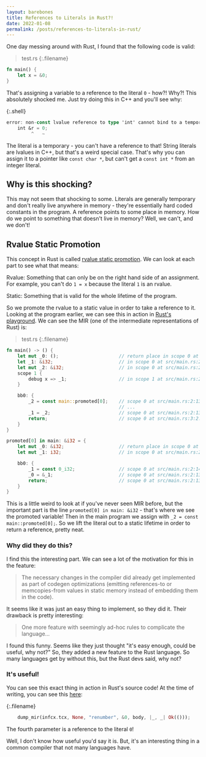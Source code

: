 ```yaml
---
layout: barebones
title: References to Literals in Rust?!
date: 2022-01-08
permalink: /posts/references-to-literals-in-rust/
---
```


One day messing around with Rust, I found that the following code is valid:

>test.rs
{:.filename}
``` rust
fn main() {
    let x = &0;
}
```

That's assigning a variable to a reference to the literal `0` - how?! Why?! This absolutely shocked me. Just try doing this in C++ and you'll see why:

>
{:.shell}
``` rust
error: non-const lvalue reference to type 'int' cannot bind to a temporary of type 'int'
    int &r = 0;
         ^   ~
```

The literal is a temporary - you can't have a reference to that! String literals are lvalues in C++, but that's a weird special case. That's why you can assign it to a pointer like `const char *`, but can't get a `const int *` from an integer literal.

## Why is this shocking?

This may not seem that shocking to some. Literals are generally temporary and don't really live anywhere in memory - they're essentially hard coded constants in the program. A reference points to some place in memory. How do we point to something that doesn't live in memory? Well, we can't, and we don't!

## Rvalue Static Promotion

This concept in Rust is called [rvalue static promotion](https://rust-lang.github.io/rfcs/1414-rvalue_static_promotion.html). We can look at each part to see what that means:

Rvalue: Something that can only be on the right hand side of an assignment. For example, you can't do `1 = x` because the literal `1` is an rvalue.

Static: Something that is valid for the whole lifetime of the program.

So we promote the rvalue to a static value in order to take a reference to it. Looking at the program earlier, we can see this in action in [Rust's playground](https://play.rust-lang.org/?version=stable&mode=debug&edition=2021&gist=9fe3d6deffc976b8394163f6008b9093). We can see the MIR (one of the intermediate representations of Rust) is:


>test.rs
{:.filename}
``` rust
fn main() -> () {
    let mut _0: ();                      // return place in scope 0 at src/main.rs:1:11: 1:11
    let _1: &i32;                        // in scope 0 at src/main.rs:2:9: 2:10
    let mut _2: &i32;                    // in scope 0 at src/main.rs:2:13: 2:15
    scope 1 {
        debug x => _1;                   // in scope 1 at src/main.rs:2:9: 2:10
    }

    bb0: {
        _2 = const main::promoted[0];    // scope 0 at src/main.rs:2:13: 2:15
                                         // ...
        _1 = _2;                         // scope 0 at src/main.rs:2:13: 2:15
        return;                          // scope 0 at src/main.rs:3:2: 3:2
    }
}

promoted[0] in main: &i32 = {
    let mut _0: &i32;                    // return place in scope 0 at src/main.rs:2:13: 2:15
    let mut _1: i32;                     // in scope 0 at src/main.rs:2:14: 2:15

    bb0: {
        _1 = const 0_i32;                // scope 0 at src/main.rs:2:14: 2:15
        _0 = &_1;                        // scope 0 at src/main.rs:2:13: 2:15
        return;                          // scope 0 at src/main.rs:2:13: 2:15
    }
}
```

This is a little weird to look at if you've never seen MIR before, but the important part is the line `promoted[0] in main: &i32` - that's where we see the promoted variable! Then in the main program we assign with `_2 = const main::promoted[0];`. So we lift the literal out to a static lifetime in order to return a reference, pretty neat.

### Why did they do this?

I find this the interesting part. We can see a lot of the motivation for this in the feature:

> The necessary changes in the compiler did already get implemented as part of codegen optimizations (emitting references-to or memcopies-from values in static memory instead of embedding them in the code).

It seems like it was just an easy thing to implement, so they did it. Their drawback is pretty interesting:

> One more feature with seemingly ad-hoc rules to complicate the language...

I found this funny. Seems like they just thought "it's easy enough, could be useful, why not?" So, they added a new feature to the Rust language. So many languages get by without this, but the Rust devs said, why not?

### It's useful!

You can see this exact thing in action in Rust's source code! At the time of writing, you can see this [here](https://github.com/rust-lang/rust/blob/8b09ba6a5d5c644fe0f1c27c7f9c80b334241707/compiler/rustc_borrowck/src/nll.rs#L74):

>
{:.filename}
``` rust
    dump_mir(infcx.tcx, None, "renumber", &0, body, |_, _| Ok(()));
```

The fourth parameter is a reference to the literal `0`!

Well, I don't know how useful you'd say it is. But, it's an interesting thing in a common compiler that not many languages have.
